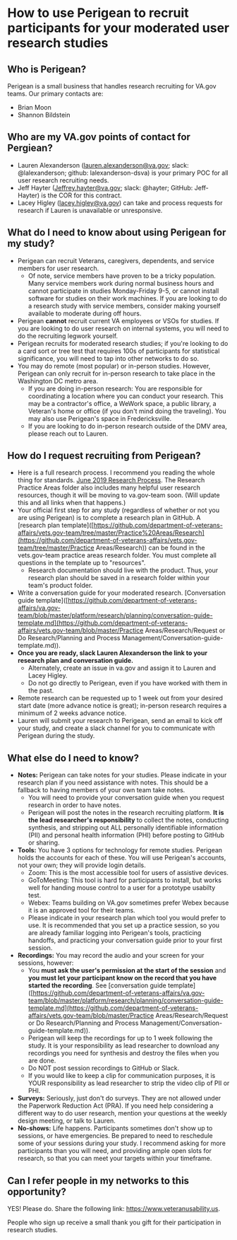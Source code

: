 # How to use Perigean to recruit participants for your moderated user research studies

## Who is Perigean? 

Perigean is a small business that handles research recruiting for VA.gov teams. Our primary contacts are: 

- Brian Moon
- Shannon Bildstein

## Who are my VA.gov points of contact for Pergiean? 

- Lauren Alexanderson (lauren.alexanderson@va.gov; slack: @lalexanderson; github: lalexanderson-dsva) is your primary POC for all user research recruiting needs. 
- Jeff Hayter (Jeffrey.hayter@va.gov; slack: @hayter; GitHub: Jeff-Hayter) is the COR for this contract. 
- Lacey Higley (lacey.higley@va.gov) can take and process requests for research if Lauren is unavailable or unresponsive. 

## What do I need to know about using Perigean for my study?

- Perigean can recruit Veterans, caregivers, dependents, and service members for user research.
  - Of note, service members have proven to be a tricky population. Many service members work during normal business hours and cannot participate in studies Monday-Friday 9-5, or cannot install software for studies on their work machines. If you are looking to do a research study with service members, consider making yourself available to moderate during off hours. 
- Perigean **cannot** recruit current VA employees or VSOs for studies. If you are looking to do user research on internal systems, you will need to do the recruiting legwork yourself. 
- Perigean recruits for moderated research studies; if you're looking to do a card sort or tree test that requires 100s of participants for statistical significance, you will need to tap into other networks to do so. 
- You may do remote (most popular) or in-person studies. However, Perigean can only recruit for in-person research to take place in the Washington DC metro area. 
  - If you are doing in-person research: You are responsible for coordinating a location where you can conduct your research. This may be a contractor's office, a WeWork space, a public library, a Veteran's home or office (if you don't mind doing the traveling). You may also use Perigean's space in Fredericksville. 
  - If you are looking to do in-person research outside of the DMV area, please reach out to Lauren. 

## How do I request recruiting from Perigean? 

- Here is a full research process. I recommend you reading the whole thing for standards. [June 2019 Research Process](https://github.com/department-of-veterans-affairs/vets.gov-team/blob/master/Practice%20Areas/Research/June2019_updated_research_process.md). The Research Practice Areas folder also includes many helpful user research resources, though it will be moving to va.gov-team soon. (Will update this and all links when that happens.)
- Your official first step for any study (regardless of whether or not you are using Perigean) is to complete a research plan in GitHub. A [research plan template]([https://github.com/department-of-veterans-affairs/vets.gov-team/tree/master/Practice%20Areas/Research](https://github.com/department-of-veterans-affairs/vets.gov-team/tree/master/Practice Areas/Research)) can be found in the vets.gov-team practice areas research folder. You must complete all questions in the template up to "resources". 
  - Research documentation should live with the product. Thus, your research plan should be saved in a research folder within your team's product folder. 
- Write a conversation guide for your moderated research. [Conversation guide template]([https://github.com/department-of-veterans-affairs/va.gov-team/blob/master/platform/research/planning/conversation-guide-template.md](https://github.com/department-of-veterans-affairs/vets.gov-team/blob/master/Practice Areas/Research/Request or Do Research/Planning and Process Management/Conversation-guide-template.md)). 
- **Once you are ready, slack Lauren Alexanderson the link to your research plan and conversation guide.** 
  - Alternately, create an issue in va.gov and assign it to Lauren and Lacey Higley. 
  - Do not go directly to Perigean, even if you have worked with them in the past. 
- Remote research can be requested up to 1 week out from your desired start date (more advance notice is great); in-person research requires a minimum of 2 weeks advance notice. 
- Lauren will submit your research to Perigean,  send an email to kick off your study, and create a slack channel for you to communicate with Perigean during the study. 

## What else do I need to know?

- **Notes:** Perigean can take notes for your studies. Please indicate in your research plan if you need assistance with notes. This should be a fallback to having members of your own team take notes. 
  - You will need to provide your conversation guide when you request research in order to have notes. 
  - Perigean will post the notes in the research recruiting platform. **It is the lead researcher's responsibility** to collect the notes, conducting synthesis, and stripping out ALL personally identifiable information (PII) and personal health information (PHI) before posting to GitHub or sharing. 
- **Tools:** You have 3 options for technology for remote studies. Perigean holds the accounts for each of these. You will use Perigean's accounts, not your own; they will provide login details. 
  - Zoom: This is the most accessible tool for users of assistive devices. 
  - GoToMeeting: This tool is hard for participants to install, but works well for handing mouse control to a user for a prototype usabilty test. 
  - Webex: Teams building on VA.gov sometimes prefer Webex because it is an approved tool for their teams. 
  - Please indicate in your research plan which tool you would prefer to use. It is recommended that you set up a practice session, so you are already familiar logging into Perigean's tools, practicing handoffs, and practicing your conversation guide prior to your first session. 
- **Recordings:** You may record the audio and your screen for your sessions, however:
  - You **must ask the user's permission at the start of the session** and **you must let your participant know on the record that you have started the recording**. See [conversation guide template]([https://github.com/department-of-veterans-affairs/va.gov-team/blob/master/platform/research/planning/conversation-guide-template.md](https://github.com/department-of-veterans-affairs/vets.gov-team/blob/master/Practice Areas/Research/Request or Do Research/Planning and Process Management/Conversation-guide-template.md)). 
  - Perigean will keep the recordings for up to 1 week following the study. It is your responsibility as lead researcher to download any recordings you need for synthesis and destroy the files when you are done. 
  - Do NOT post session recordings to GitHub or Slack. 
  - If you would like to keep a clip for communication purposes, it is YOUR responsibility as lead researcher to strip the video clip of PII or PHI. 
- **Surveys:** Seriously, just don't do surveys. They are not allowed under the Paperwork Reduction Act (PRA). If you need help considering a different way to do user research, mention your questions at the weekly design meeting, or talk to Lauren. 
- **No-shows:** Life happens. Participants sometimes don't show up to sessions, or have emergencies. Be prepared to need to reschedule some of your sessions during your study. I recommend asking for more participants than you will need, and providing ample open slots for research, so that you can meet your targets within your timeframe.  

## Can I refer people in my networks to this opportunity? 

YES! Please do. Share the following link: https://www.veteranusability.us.

People who sign up receive a small thank you gift for their participation in research studies. 
